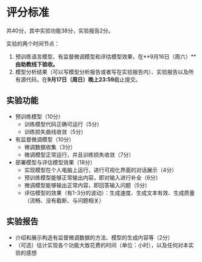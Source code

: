 # 评分标准

共40分，其中实验功能38分，实验报告2分。

实验的两个时间节点：

1. 预训练语言模型、有监督微调模型和评估模型效果，在**9月16日（周六）****由助教线下验收。**
2. 模型分析结果（可以写模型分析报告或者写在实验报告内）、实验报告以及所有源代码，在**9月17日（周日）晚上23:59**截止提交。

## 实验功能

* 预训练模型（10分）
  * 训练模型代码正确可运行（5分）
  * 训练损失曲线收敛（5分）
* 有监督微调模型（10分）
  * 微调数据收集（3分）
  * 微调模型正常运行，并且训练损失收敛（7分）
* 部署模型与评估模型效果（18分）
  * 实现模型在个人电脑上运行，进行可视化界面的对话展示（4分）
  * 预训练模型能够正常输出内容，即对输入进行补全（6分）
  * 微调模型能够输出正常内容，即回答输入问题（5分）
  * 评估模型的效果（有1-3分的波动）：生成速度、生成文本有效、生成质量（流畅、没有截断、与问题相关）

## 实验报告

* 介绍和展示构造有监督微调数据的方法、模型的生成内容等（2分）
* （可选）估计实现各个功能大致花费的时间（单位：小时），以及任何对本实验的感想
